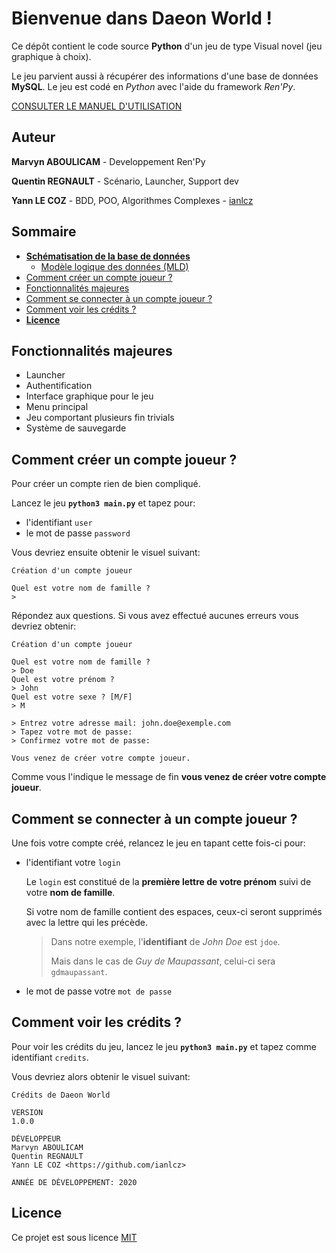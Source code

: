 # Bienvenue dans Daeon World !

Ce dépôt contient le code source **Python** d'un jeu de type Visual novel (jeu graphique à choix).

Le jeu parvient aussi à récupérer des informations d'une base de données **MySQL**.
Le jeu est codé en _Python_ avec l'aide du framework _Ren'Py_.

[CONSULTER LE MANUEL D'UTILISATION](./MANUAL.md)

## Auteur

**Marvyn ABOULICAM** - Developpement Ren'Py

**Quentin REGNAULT** - Scénario, Launcher, Support dev

**Yann LE COZ** - BDD, POO, Algorithmes Complexes - [ianlcz](https://github.com/ianlcz)

## Sommaire

- [**Schématisation de la base de données**](./assets/img/merise)
  - [Modèle logique des données (MLD)](./assets/img/merise/mld.png)
- [Comment créer un compte joueur ?](#comment-créer-un-compte-joueur)
- [Fonctionnalités majeures](#fonctionnalités-majeures)
- [Comment se connecter à un compte joueur ?](#comment-se-connecter-à-un-compte-joueur)
- [Comment voir les crédits ?](#comment-voir-les-crédits)
- [**Licence**](#licence)

## Fonctionnalités majeures

-	Launcher
-	Authentification
-	Interface graphique pour le jeu
-	Menu principal
-	Jeu comportant plusieurs fin trivials
-	Système de sauvegarde

## Comment créer un compte joueur ?

Pour créer un compte rien de bien compliqué.

Lancez le jeu **`python3 main.py`** et tapez pour:

- l'identifiant `user`
- le mot de passe `password`

Vous devriez ensuite obtenir le visuel suivant:

```
Création d'un compte joueur

Quel est votre nom de famille ?
>
```

Répondez aux questions. Si vous avez effectué aucunes erreurs vous devriez obtenir:

```
Création d'un compte joueur

Quel est votre nom de famille ?
> Doe
Quel est votre prénom ?
> John
Quel est votre sexe ? [M/F]
> M

> Entrez votre adresse mail: john.doe@exemple.com
> Tapez votre mot de passe:
> Confirmez votre mot de passe:

Vous venez de créer votre compte joueur.
```

Comme vous l'indique le message de fin **vous venez de créer votre compte joueur**.

## Comment se connecter à un compte joueur ?

Une fois votre compte créé, relancez le jeu en tapant cette fois-ci pour:

- l'identifiant votre `login`

  Le `login` est constitué de la **première lettre de votre prénom** suivi de votre **nom de famille**.

  Si votre nom de famille contient des espaces, ceux-ci seront supprimés avec la lettre qui les précède.

  > Dans notre exemple, l'**identifiant** de _John Doe_ est `jdoe`.
  >
  > Mais dans le cas de _Guy de Maupassant_, celui-ci sera `gdmaupassant`.

- le mot de passe votre `mot de passe`

## Comment voir les crédits ?

Pour voir les crédits du jeu, lancez le jeu **`python3 main.py`** et tapez comme identifiant `credits`.

Vous devriez alors obtenir le visuel suivant:

```
Crédits de Daeon World

VERSION
1.0.0

DÉVELOPPEUR
Marvyn ABOULICAM
Quentin REGNAULT
Yann LE COZ <https://github.com/ianlcz>

ANNÉE DE DÉVELOPPEMENT: 2020
```

## Licence

Ce projet est sous licence [MIT](./LICENSE)
